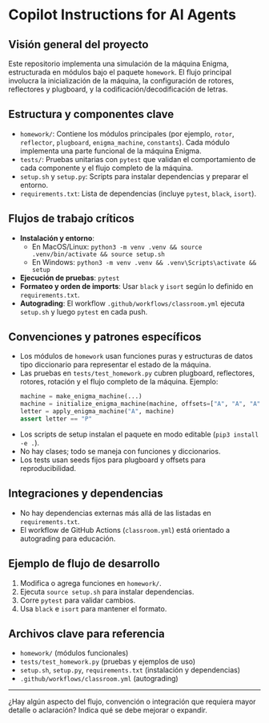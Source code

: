 # Copilot Instructions for AI Agents

## Visión general del proyecto
Este repositorio implementa una simulación de la máquina Enigma, estructurada en módulos bajo el paquete `homework`. El flujo principal involucra la inicialización de la máquina, la configuración de rotores, reflectores y plugboard, y la codificación/decodificación de letras.

## Estructura y componentes clave
- `homework/`: Contiene los módulos principales (por ejemplo, `rotor`, `reflector`, `plugboard`, `enigma_machine`, `constants`). Cada módulo implementa una parte funcional de la máquina Enigma.
- `tests/`: Pruebas unitarias con `pytest` que validan el comportamiento de cada componente y el flujo completo de la máquina.
- `setup.sh` y `setup.py`: Scripts para instalar dependencias y preparar el entorno.
- `requirements.txt`: Lista de dependencias (incluye `pytest`, `black`, `isort`).

## Flujos de trabajo críticos
- **Instalación y entorno**:
  - En MacOS/Linux: `python3 -m venv .venv && source .venv/bin/activate && source setup.sh`
  - En Windows: `python3 -m venv .venv && .venv\Scripts\activate && setup`
- **Ejecución de pruebas**: `pytest`
- **Formateo y orden de imports**: Usar `black` y `isort` según lo definido en `requirements.txt`.
- **Autograding**: El workflow `.github/workflows/classroom.yml` ejecuta `setup.sh` y luego `pytest` en cada push.

## Convenciones y patrones específicos
- Los módulos de `homework` usan funciones puras y estructuras de datos tipo diccionario para representar el estado de la máquina.
- Las pruebas en `tests/test_homework.py` cubren plugboard, reflectores, rotores, rotación y el flujo completo de la máquina. Ejemplo:
  ```python
  machine = make_enigma_machine(...)
  machine = initialize_enigma_machine(machine, offsets=["A", "A", "A"])
  letter = apply_enigma_machine("A", machine)
  assert letter == "P"
  ```
- Los scripts de setup instalan el paquete en modo editable (`pip3 install -e .`).
- No hay clases; todo se maneja con funciones y diccionarios.
- Los tests usan seeds fijos para plugboard y offsets para reproducibilidad.

## Integraciones y dependencias
- No hay dependencias externas más allá de las listadas en `requirements.txt`.
- El workflow de GitHub Actions (`classroom.yml`) está orientado a autograding para educación.

## Ejemplo de flujo de desarrollo
1. Modifica o agrega funciones en `homework/`.
2. Ejecuta `source setup.sh` para instalar dependencias.
3. Corre `pytest` para validar cambios.
4. Usa `black` e `isort` para mantener el formato.

## Archivos clave para referencia
- `homework/` (módulos funcionales)
- `tests/test_homework.py` (pruebas y ejemplos de uso)
- `setup.sh`, `setup.py`, `requirements.txt` (instalación y dependencias)
- `.github/workflows/classroom.yml` (autograding)

---
¿Hay algún aspecto del flujo, convención o integración que requiera mayor detalle o aclaración? Indica qué se debe mejorar o expandir.